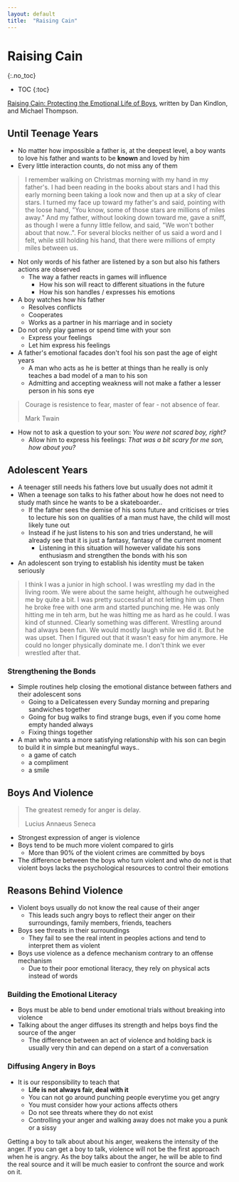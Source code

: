 ```yaml
---
layout: default
title:  "Raising Cain"
---
```


# Raising Cain
{:.no_toc}

* TOC
{:toc}

[Raising Cain: Protecting the Emotional Life of Boys](https://www.goodreads.com/book/show/51723), written by Dan Kindlon, and Michael Thompson.

## Until Teenage Years
- No matter how impossible a father is, at the deepest level, a boy wants to love his father and wants to be __known__ and loved by him
- Every little interaction counts, do not miss any of them

> I remember walking on Christmas morning with my hand in my father's.
> I had been reading in the books about stars and I had this early morning been taking
> a look now and then up at a sky of clear stars. I turned my face up toward my father's
> and said, pointing with the loose hand, "You know, some of those stars are millions of miles away."
> And my father, without looking down toward me, gave a sniff, as though I were a funny little fellow,
> and said, "We won't bother about that now..". For several blocks neither of us said a word
> and I felt, while still holding his hand, that there were millions of empty miles between us.

- Not only words of his father are listened by a son but also his fathers actions are observed
  - The way a father reacts in games will influence
    - How his son will react to different situations in the future
    - How his son handles / expresses his emotions
- A boy watches how his father 
  - Resolves conflicts 
  - Cooperates
  - Works as a partner in his marriage and in society
- Do not only play games or spend time with your son
  - Express your feelings
  - Let him express his feelings
- A father's emotional facades don't fool his son past the age of eight years
  - A man who acts as he is better at things than he really is only teaches a bad model of a man to his son
  - Admitting and accepting weakness will not make a father a lesser person in his sons eye
  
> Courage is resistence to fear, master of fear - not absence of fear.
>
> Mark Twain

- How not to ask a question to your son: _You were not scared boy, right?_
  - Allow him to express his feelings: _That was a bit scary for me son, how about you?_

## Adolescent Years
- A teenager still needs his fathers love but usually does not admit it
- When a teenage son talks to his father about how he does not need to study math since he wants to be a skateboarder..
  - If the father sees the demise of his sons future and criticises or tries to lecture his son on qualities of a man must have, the child will most likely tune out
  - Instead if he just listens to his son and tries understand, he will already see that it is just a fantasy, fantasy of the current moment
    - Listening in this situation will however validate his sons enthusiasm and strengthen the bonds with his son
- An adolescent son trying to establish his identity must be taken seriously

> I think I was a junior in high school. I was wrestling my dad in the living room. 
> We were about the same height, although he outweighed me by quite a bit. 
> I was pretty successful at not letting him up. Then he broke free with one arm and started punching me. 
> He was only hitting me in teh arm, but he was hitting me as hard as he could. I was kind of stunned. Clearly something was different.
> Wrestling around had always been fun. We would mostly laugh while we did it. But he was upset.
> Then I figured out that it wasn't easy for him anymore. He could no longer physically dominate me. I don't think we ever wrestled after that.

### Strengthening the Bonds
- Simple routines help closing the emotional distance between fathers and their adolescent sons
  - Going to a Delicatessen every Sunday morning and preparing sandwiches together
  - Going for bug walks to find strange bugs, even if you come home empty handed always
  - Fixing things together
- A man who wants a more satisfying relationship with his son can begin to build it in simple but meaningful ways..
  - a game of catch
  - a compliment
  - a smile
  
## Boys And Violence
> The greatest remedy for anger is delay.
>
> Lucius Annaeus Seneca
 
- Strongest expression of anger is violence
- Boys tend to be much more violent compared to girls
  - More than 90% of the violent crimes are committed by boys
- The difference between the boys who turn violent and who do not is that violent boys lacks the psychological resources to control their emotions

## Reasons Behind Violence
- Violent boys usually do not know the real cause of their anger
  - This leads such angry boys to reflect their anger on their surroundings, family members, friends, teachers
- Boys see threats in their surroundings
  - They fail to see the real intent in peoples actions and tend to interpret them as violent
- Boys use violence as a defence mechanism contrary to an offense mechanism
  - Due to their poor emotional literacy, they rely on physical acts instead of words
  
### Building the Emotional Literacy
- Boys must be able to bend under emotional trials without breaking into violence
- Talking about the anger diffuses its strength and helps boys find the source of the anger
  - The difference between an act of violence and holding back is usually very thin and can depend on a start of a conversation 
  
### Diffusing Angery in Boys
- It is our responsibility to teach that
  - __Life is not always fair, deal with it__
  - You can not go around punching people everytime you get angry
  - You must consider how your actions affects others
  - Do not see threats where they do not exist
  - Controlling your anger and walking away does not make you a punk or a sissy
  
Getting a boy to talk about about his anger, weakens the intensity of the anger. If you can get a boy to talk, violence will not be the first approach when he is angry. As the boy talks about the anger, he will be able to find the real source and it will be much easier to confront the source and work on it.
